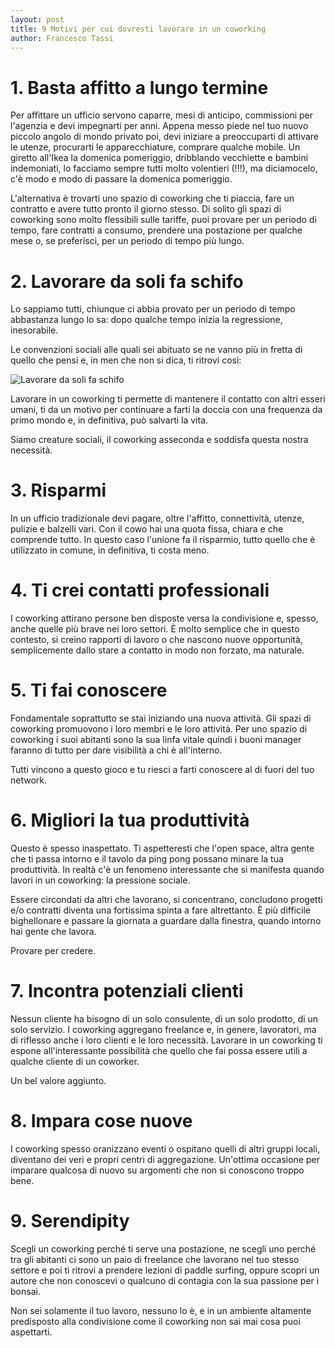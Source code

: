 ```yaml
---
layout: post
title: 9 Motivi per cui dovresti lavorare in un coworking
author: Francesco Tassi
---
```


# 1. Basta affitto a lungo termine

Per affittare un ufficio servono caparre, mesi di anticipo, commissioni per l'agenzia e devi impegnarti per anni. Appena messo piede nel tuo nuovo piccolo angolo di mondo privato poi, devi iniziare a preoccuparti di attivare le utenze, procurarti le apparecchiature, comprare qualche mobile. Un giretto all'Ikea la domenica pomeriggio, dribblando vecchiette e bambini indemoniati, lo facciamo sempre tutti molto volentieri (!!!), ma diciamocelo, c'è modo e modo di passare la domenica pomeriggio.

L'alternativa è trovarti uno spazio di coworking che ti piaccia, fare un contratto e avere tutto pronto il giorno stesso. Di solito gli spazi di coworking sono molto flessibili sulle tariffe, puoi provare per un periodo di tempo, fare contratti a consumo, prendere una postazione per qualche mese o, se preferisci, per un periodo di tempo più lungo. 

# 2. Lavorare da soli fa schifo

Lo sappiamo tutti, chiunque ci abbia provato per un periodo di tempo abbastanza lungo lo sa: dopo qualche tempo inizia la regressione, inesorabile. 

Le convenzioni sociali alle quali sei abituato se ne vanno più in fretta di quello che pensi e, in men che non si dica, ti ritrovi così: 

![Lavorare da soli fa schifo][social-skills]

Lavorare in un coworking ti permette di mantenere il contatto con altri esseri umani, ti da un motivo per continuare a farti la doccia con una frequenza da primo mondo e, in definitiva, può salvarti la vita.

Siamo creature sociali, il coworking asseconda e soddisfa questa nostra necessità.

# 3. Risparmi

In un ufficio tradizionale devi pagare, oltre l'affitto, connettività, utenze, pulizie e balzelli vari. Con il cowo hai una quota fissa, chiara e che comprende tutto. In questo caso l'unione fa il risparmio, tutto quello che è utilizzato in comune, in definitiva, ti costa meno.

# 4. Ti crei contatti professionali

I coworking attirano persone ben disposte versa la condivisione e, spesso, anche quelle più brave nei loro settori. È molto semplice che in questo contesto, si creino rapporti di lavoro o che nascono nuove opportunità, semplicemente dallo stare a contatto in modo non forzato, ma naturale.

# 5. Ti fai conoscere

Fondamentale soprattutto se stai iniziando una nuova attività. Gli spazi di coworking promuovono i loro membri e le loro attività. Per uno spazio di coworking i suoi abitanti sono la sua linfa vitale quindi i buoni manager faranno di tutto per dare visibilità a chi è all'interno. 

Tutti vincono a questo gioco e tu riesci a farti conoscere al di fuori del tuo network.

# 6. Migliori la tua produttività

Questo è spesso inaspettato. Ti aspetteresti che l'open space, altra gente che ti passa intorno e il tavolo da ping pong possano minare la tua produttività. In realtà c'è un fenomeno interessante che si manifesta quando lavori in un coworking: la pressione sociale. 

Essere circondati da altri che lavorano, si concentrano, concludono progetti e/o contratti diventa una fortissima spinta a fare altrettanto. È più difficile bighellonare e passare la giornata a guardare dalla finestra, quando intorno hai gente che lavora.

Provare per credere.

# 7. Incontra potenziali clienti

Nessun cliente ha bisogno di un solo consulente, di un solo prodotto, di un solo servizio. I coworking aggregano freelance e, in genere, lavoratori, ma di riflesso anche i loro clienti e le loro necessità. Lavorare in un coworking ti espone all'interessante possibilità che quello che fai possa essere utili a qualche cliente di un coworker.

Un bel valore aggiunto.

# 8. Impara cose nuove

I coworking spesso oranizzano eventi o ospitano quelli di altri gruppi locali, diventano dei veri e propri centri di aggregazione. Un'ottima occasione per imparare qualcosa di nuovo su argomenti che non si conoscono troppo bene.

# 9. Serendipity

Scegli un coworking perché ti serve una postazione, ne scegli uno perché tra gli abitanti ci sono un paio di freelance che lavorano nel tuo stesso settore e poi ti ritrovi a prendere lezioni di paddle surfing, oppure scopri un autore che non conoscevi o qualcuno di contagia con la sua passione per i bonsai.

Non sei solamente il tuo lavoro, nessuno lo è, e in un ambiente altamente predisposto alla condivisione come il coworking non sai mai cosa puoi aspettarti.

[social-skills]: http://www.cowo42.com/posts/social-skills.png
